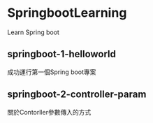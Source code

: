 # SpringbootLearning
Learn Spring boot

## springboot-1-helloworld
成功運行第一個Spring boot專案

## springboot-2-controller-param
關於Contorller參數傳入的方式
